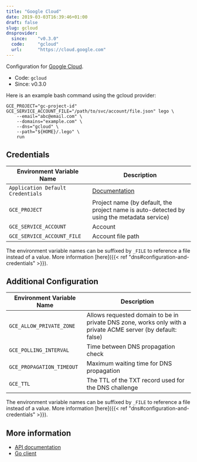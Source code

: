 ```yaml
---
title: "Google Cloud"
date: 2019-03-03T16:39:46+01:00
draft: false
slug: gcloud
dnsprovider:
  since:    "v0.3.0"
  code:     "gcloud"
  url:      "https://cloud.google.com"
---
```


<!-- THIS DOCUMENTATION IS AUTO-GENERATED. PLEASE DO NOT EDIT. -->
<!-- providers/dns/gcloud/gcloud.toml -->
<!-- THIS DOCUMENTATION IS AUTO-GENERATED. PLEASE DO NOT EDIT. -->


Configuration for [Google Cloud](https://cloud.google.com).


<!--more-->

- Code: `gcloud`
- Since: v0.3.0


Here is an example bash command using the gcloud provider:
```
GCE_PROJECT="gc-project-id" GCE_SERVICE_ACCOUNT_FILE="/path/to/svc/account/file.json" lego \
    --email="abc@email.com" \
    --domains="example.com" \
    --dns="gcloud" \
    --path="${HOME}/.lego" \
    run
```



## Credentials

| Environment Variable Name | Description |
|-----------------------|-------------|
| `Application Default Credentials` | [Documentation](https://cloud.google.com/docs/authentication/production#providing_credentials_to_your_application) |
| `GCE_PROJECT` | Project name (by default, the project name is auto-detected by using the metadata service) |
| `GCE_SERVICE_ACCOUNT` | Account |
| `GCE_SERVICE_ACCOUNT_FILE` | Account file path |

The environment variable names can be suffixed by `_FILE` to reference a file instead of a value.
More information [here]({{< ref "dns#configuration-and-credentials" >}}).


## Additional Configuration

| Environment Variable Name | Description |
|--------------------------------|-------------|
| `GCE_ALLOW_PRIVATE_ZONE` | Allows requested domain to be in private DNS zone, works only with a private ACME server (by default: false) |
| `GCE_POLLING_INTERVAL` | Time between DNS propagation check |
| `GCE_PROPAGATION_TIMEOUT` | Maximum waiting time for DNS propagation |
| `GCE_TTL` | The TTL of the TXT record used for the DNS challenge |

The environment variable names can be suffixed by `_FILE` to reference a file instead of a value.
More information [here]({{< ref "dns#configuration-and-credentials" >}}).




## More information

- [API documentation](https://cloud.google.com/dns/api/v1/)
- [Go client](https://github.com/googleapis/google-api-go-client)

<!-- THIS DOCUMENTATION IS AUTO-GENERATED. PLEASE DO NOT EDIT. -->
<!-- providers/dns/gcloud/gcloud.toml -->
<!-- THIS DOCUMENTATION IS AUTO-GENERATED. PLEASE DO NOT EDIT. -->
